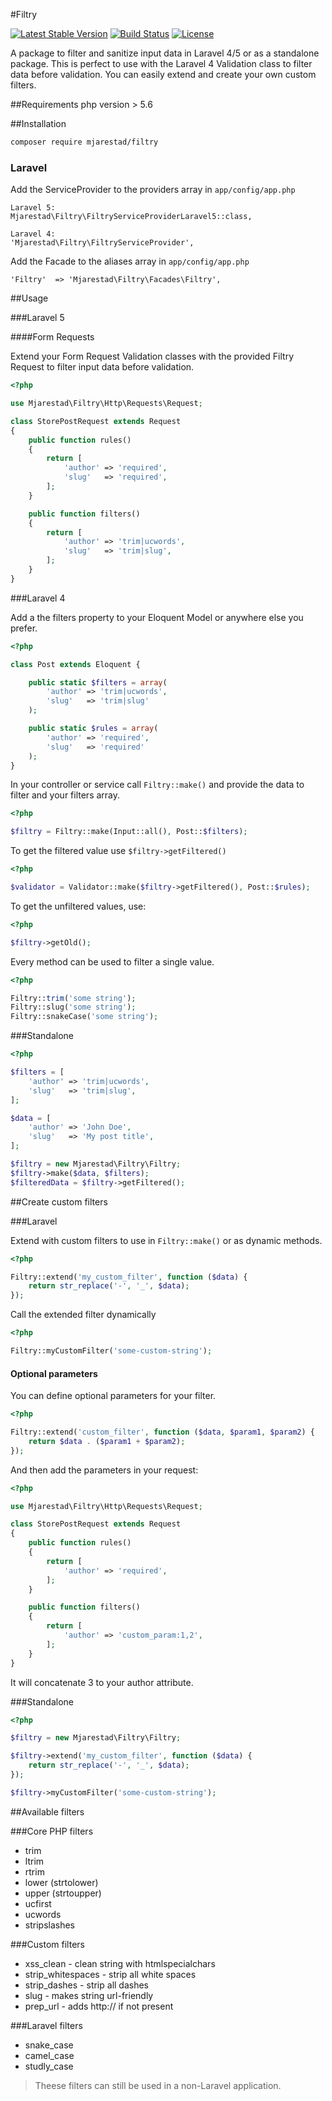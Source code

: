 #Filtry

[![Latest Stable Version](https://poser.pugx.org/mjarestad/filtry/v/stable)](https://packagist.org/packages/mjarestad/filtry)
[![Build Status](https://api.travis-ci.org/mjarestad/Filtry.svg)](https://api.travis-ci.org/mjarestad/Filtry)
[![License](https://poser.pugx.org/mjarestad/filtry/license)](https://packagist.org/packages/mjarestad/filtry)

A package to filter and sanitize input data in Laravel 4/5 or as a standalone package.
This is perfect to use with the Laravel 4 Validation class to filter data before validation.
You can easily extend and create your own custom filters.

##Requirements
php version > 5.6

##Installation

```bash
composer require mjarestad/filtry
```

### Laravel

Add the ServiceProvider to the providers array in `app/config/app.php`

```
Laravel 5:
Mjarestad\Filtry\FiltryServiceProviderLaravel5::class,

Laravel 4:
'Mjarestad\Filtry\FiltryServiceProvider',
```

Add the Facade to the aliases array in `app/config/app.php`

```
'Filtry'  => 'Mjarestad\Filtry\Facades\Filtry',
```

##Usage

###Laravel 5

####Form Requests

Extend your Form Request Validation classes with the provided Filtry Request to filter input data before validation.

```php
<?php

use Mjarestad\Filtry\Http\Requests\Request;

class StorePostRequest extends Request
{
    public function rules()
    {
        return [
            'author' => 'required',
            'slug'   => 'required',
        ];
    }

    public function filters()
    {
        return [
            'author' => 'trim|ucwords',
            'slug'   => 'trim|slug',
        ];
    }
}
```

###Laravel 4

Add a the filters property to your Eloquent Model or anywhere else you prefer.

```php
<?php

class Post extends Eloquent {

    public static $filters = array(
        'author' => 'trim|ucwords',
        'slug'   => 'trim|slug'
    );

    public static $rules = array(
        'author' => 'required',
        'slug'   => 'required'
    );
}
```

In your controller or service call `Filtry::make()` and provide the data to filter and your filters array.

```php
<?php

$filtry = Filtry::make(Input::all(), Post::$filters);
```

To get the filtered value use `$filtry->getFiltered()`

```php
<?php

$validator = Validator::make($filtry->getFiltered(), Post::$rules);
```

To get the unfiltered values, use:

```php
<?php

$filtry->getOld();
```

Every method can be used to filter a single value.

```php
<?php

Filtry::trim('some string');
Filtry::slug('some string');
Filtry::snakeCase('some string');
```

###Standalone

```php
<?php

$filters = [
    'author' => 'trim|ucwords',
    'slug'   => 'trim|slug',
];

$data = [
    'author' => 'John Doe',
    'slug'   => 'My post title',
];

$filtry = new Mjarestad\Filtry\Filtry;
$filtry->make($data, $filters);
$filteredData = $filtry->getFiltered();
```

##Create custom filters

###Laravel

Extend with custom filters to use in `Filtry::make()` or as dynamic methods.

```php
<?php

Filtry::extend('my_custom_filter', function ($data) {
    return str_replace('-', '_', $data);
});
```

Call the extended filter dynamically

```php
<?php

Filtry::myCustomFilter('some-custom-string');
```

#### Optional parameters

You can define optional parameters for your filter.

```php
<?php

Filtry::extend('custom_filter', function ($data, $param1, $param2) {
    return $data . ($param1 + $param2);
});
```

And then add the parameters in your request:

```php
<?php

use Mjarestad\Filtry\Http\Requests\Request;

class StorePostRequest extends Request
{
    public function rules()
    {
        return [
            'author' => 'required',
        ];
    }

    public function filters()
    {
        return [
            'author' => 'custom_param:1,2',
        ];
    }
}
```

It will concatenate 3 to your author attribute.

###Standalone

```php
<?php

$filtry = new Mjarestad\Filtry\Filtry;

$filtry->extend('my_custom_filter', function ($data) {
    return str_replace('-', '_', $data);
});

$filtry->myCustomFilter('some-custom-string');
```

##Available filters

###Core PHP filters

* trim
* ltrim
* rtrim
* lower (strtolower)
* upper (strtoupper)
* ucfirst
* ucwords
* stripslashes

###Custom filters

* xss_clean - clean string with htmlspecialchars
* strip_whitespaces - strip all white spaces
* strip_dashes - strip all dashes
* slug - makes string url-friendly
* prep_url - adds http:// if not present

###Laravel filters

* snake_case
* camel_case
* studly_case

> Theese filters can still be used in a non-Laravel application.
